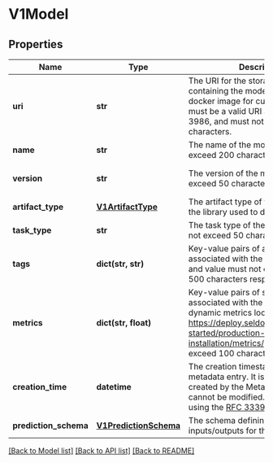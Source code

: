 # V1Model

## Properties
Name | Type | Description | Notes
------------ | ------------- | ------------- | -------------
**uri** | **str** | The URI for the storage bucket containing the model, or the URI to the docker image for custom models. It must be a valid URI as defined in RFC 3986, and must not exceed 200 characters. | 
**name** | **str** | The name of the model. It must not exceed 200 characters. | [optional] 
**version** | **str** | The version of the model. It must not exceed 50 characters. | [optional] [default to '"v0.0.1"']
**artifact_type** | [**V1ArtifactType**](V1ArtifactType.md) | The artifact type of the model. This is the library used to develop the model. | [optional] 
**task_type** | **str** | The task type of the model. It must not exceed 50 characters. | [optional] 
**tags** | **dict(str, str)** | Key-value pairs of arbitrary metadata associated with the model. Each key and value must not exceed 100 and 500 characters respectively. | [optional] 
**metrics** | **dict(str, float)** | Key-value pairs of static metrics associated with the model. For dynamic metrics look into metrics https://deploy.seldon.io/docs/getting-started/production-installation/metrics/ . Keys must not exceed 100 characters. | [optional] 
**creation_time** | **datetime** | The creation timestamp for the model metadata entry. It is automatically created by the Metadata service and cannot be modified. The timestamp is using the [RFC 3339](https://www.ietf.org/rfc/rfc3339.txt) format/ | [optional] 
**prediction_schema** | [**V1PredictionSchema**](V1PredictionSchema.md) | The schema defining the inputs/outputs for the given model. | [optional] 

[[Back to Model list]](../README.md#documentation-for-models) [[Back to API list]](../README.md#documentation-for-api-endpoints) [[Back to README]](../README.md)


